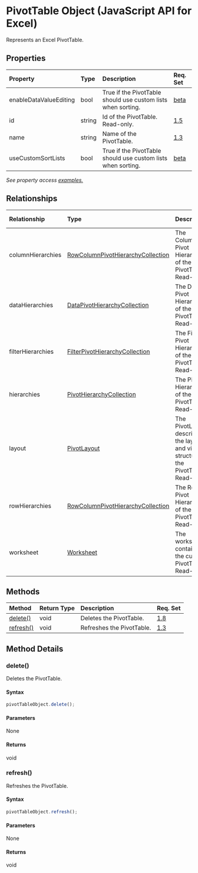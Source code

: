 # PivotTable Object (JavaScript API for Excel)

Represents an Excel PivotTable.

## Properties

| Property	   | Type	|Description| Req. Set|
|:---------------|:--------|:----------|:----|
|enableDataValueEditing|bool|True if the PivotTable should use custom lists when sorting.|[beta](../requirement-sets/excel-api-requirement-sets.md)|
|id|string|Id of the PivotTable. Read-only.|[1.5](../requirement-sets/excel-api-requirement-sets.md)|
|name|string|Name of the PivotTable.|[1.3](../requirement-sets/excel-api-requirement-sets.md)|
|useCustomSortLists|bool|True if the PivotTable should use custom lists when sorting.|[beta](../requirement-sets/excel-api-requirement-sets.md)|

_See property access [examples.](#property-access-examples)_

## Relationships
| Relationship | Type	|Description| Req. Set|
|:---------------|:--------|:----------|:----|
|columnHierarchies|[RowColumnPivotHierarchyCollection](rowcolumnpivothierarchycollection.md)|The Column Pivot Hierarchies of the PivotTable. Read-only.|[1.8](../requirement-sets/excel-api-requirement-sets.md)|
|dataHierarchies|[DataPivotHierarchyCollection](datapivothierarchycollection.md)|The Data Pivot Hierarchies of the PivotTable. Read-only.|[1.8](../requirement-sets/excel-api-requirement-sets.md)|
|filterHierarchies|[FilterPivotHierarchyCollection](filterpivothierarchycollection.md)|The Filter Pivot Hierarchies of the PivotTable. Read-only.|[1.8](../requirement-sets/excel-api-requirement-sets.md)|
|hierarchies|[PivotHierarchyCollection](pivothierarchycollection.md)|The Pivot Hierarchies of the PivotTable. Read-only.|[1.8](../requirement-sets/excel-api-requirement-sets.md)|
|layout|[PivotLayout](pivotlayout.md)|The PivotLayout describing the layout and visual structure of the PivotTable. Read-only.|[1.8](../requirement-sets/excel-api-requirement-sets.md)|
|rowHierarchies|[RowColumnPivotHierarchyCollection](rowcolumnpivothierarchycollection.md)|The Row Pivot Hierarchies of the PivotTable. Read-only.|[1.8](../requirement-sets/excel-api-requirement-sets.md)|
|worksheet|[Worksheet](worksheet.md)|The worksheet containing the current PivotTable. Read-only.|[1.3](../requirement-sets/excel-api-requirement-sets.md)|

## Methods

| Method		   | Return Type	|Description| Req. Set|
|:---------------|:--------|:----------|:----|
|[delete()](#delete)|void|Deletes the PivotTable.|[1.8](../requirement-sets/excel-api-requirement-sets.md)|
|[refresh()](#refresh)|void|Refreshes the PivotTable.|[1.3](../requirement-sets/excel-api-requirement-sets.md)|

## Method Details


### delete()
Deletes the PivotTable.

#### Syntax
```js
pivotTableObject.delete();
```

#### Parameters
None

#### Returns
void

### refresh()
Refreshes the PivotTable.

#### Syntax
```js
pivotTableObject.refresh();
```

#### Parameters
None

#### Returns
void
